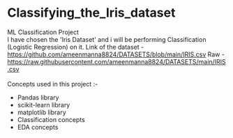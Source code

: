 # Classifying_the_Iris_dataset
ML Classification Project
<br>
I have chosen the 'Iris Dataset' and i will be performing Classification (Logistic Regression) on it.
Link of the dataset - https://github.com/ameenmanna8824/DATASETS/blob/main/IRIS.csv
Raw - https://raw.githubusercontent.com/ameenmanna8824/DATASETS/main/IRIS.csv
<br><br>
Concepts used in this project :-
- Pandas library
- scikit-learn library
- matplotlib library
- Classification concepts
- EDA concepts
